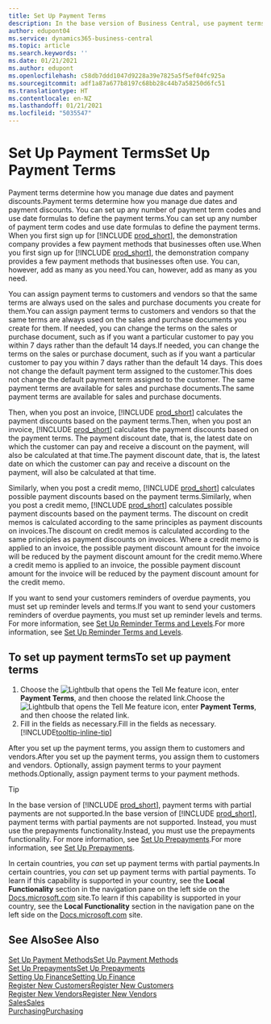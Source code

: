```yaml
---
title: Set Up Payment Terms
description: In the base version of Business Central, use payment terms to manage due dates and payment discounts.
author: edupont04
ms.service: dynamics365-business-central
ms.topic: article
ms.search.keywords: ''
ms.date: 01/21/2021
ms.author: edupont
ms.openlocfilehash: c58db7ddd1047d9228a39e7825a5f5ef04fc925a
ms.sourcegitcommit: adf1a87a677b8197c68bb28c44b7a58250d6fc51
ms.translationtype: HT
ms.contentlocale: en-NZ
ms.lasthandoff: 01/21/2021
ms.locfileid: "5035547"
---
```

# <a name="set-up-payment-terms"></a><span data-ttu-id="0811a-103">Set Up Payment Terms</span><span class="sxs-lookup"><span data-stu-id="0811a-103">Set Up Payment Terms</span></span>

<span data-ttu-id="0811a-104">Payment terms determine how you manage due dates and payment discounts.</span><span class="sxs-lookup"><span data-stu-id="0811a-104">Payment terms determine how you manage due dates and payment discounts.</span></span> <span data-ttu-id="0811a-105">You can set up any number of payment term codes and use date formulas to define the payment terms.</span><span class="sxs-lookup"><span data-stu-id="0811a-105">You can set up any number of payment term codes and use date formulas to define the payment terms.</span></span> <span data-ttu-id="0811a-106">When you first sign up for [!INCLUDE [prod_short](includes/prod_short.md)], the demonstration company provides a few payment methods that businesses often use.</span><span class="sxs-lookup"><span data-stu-id="0811a-106">When you first sign up for [!INCLUDE [prod_short](includes/prod_short.md)], the demonstration company provides a few payment methods that businesses often use.</span></span> <span data-ttu-id="0811a-107">You can, however, add as many as you need.</span><span class="sxs-lookup"><span data-stu-id="0811a-107">You can, however, add as many as you need.</span></span>  

<span data-ttu-id="0811a-108">You can assign payment terms to customers and vendors so that the same terms are always used on the sales and purchase documents you create for them.</span><span class="sxs-lookup"><span data-stu-id="0811a-108">You can assign payment terms to customers and vendors so that the same terms are always used on the sales and purchase documents you create for them.</span></span> <span data-ttu-id="0811a-109">If needed, you can change the terms on the sales or purchase document, such as if you want a particular customer to pay you within 7 days rather than the default 14 days.</span><span class="sxs-lookup"><span data-stu-id="0811a-109">If needed, you can change the terms on the sales or purchase document, such as if you want a particular customer to pay you within 7 days rather than the default 14 days.</span></span> <span data-ttu-id="0811a-110">This does not change the default payment term assigned to the customer.</span><span class="sxs-lookup"><span data-stu-id="0811a-110">This does not change the default payment term assigned to the customer.</span></span> <span data-ttu-id="0811a-111">The same payment terms are available for sales and purchase documents.</span><span class="sxs-lookup"><span data-stu-id="0811a-111">The same payment terms are available for sales and purchase documents.</span></span>

<span data-ttu-id="0811a-112">Then, when you post an invoice, [!INCLUDE [prod_short](includes/prod_short.md)] calculates the payment discounts based on the payment terms.</span><span class="sxs-lookup"><span data-stu-id="0811a-112">Then, when you post an invoice, [!INCLUDE [prod_short](includes/prod_short.md)] calculates the payment discounts based on the payment terms.</span></span> <span data-ttu-id="0811a-113">The payment discount date, that is, the latest date on which the customer can pay and receive a discount on the payment, will also be calculated at that time.</span><span class="sxs-lookup"><span data-stu-id="0811a-113">The payment discount date, that is, the latest date on which the customer can pay and receive a discount on the payment, will also be calculated at that time.</span></span>  

<span data-ttu-id="0811a-114">Similarly, when you post a credit memo, [!INCLUDE [prod_short](includes/prod_short.md)] calculates possible payment discounts based on the payment terms.</span><span class="sxs-lookup"><span data-stu-id="0811a-114">Similarly, when you post a credit memo, [!INCLUDE [prod_short](includes/prod_short.md)] calculates possible payment discounts based on the payment terms.</span></span> <span data-ttu-id="0811a-115">The discount on credit memos is calculated according to the same principles as payment discounts on invoices.</span><span class="sxs-lookup"><span data-stu-id="0811a-115">The discount on credit memos is calculated according to the same principles as payment discounts on invoices.</span></span> <span data-ttu-id="0811a-116">Where a credit memo is applied to an invoice, the possible payment discount amount for the invoice will be reduced by the payment discount amount for the credit memo.</span><span class="sxs-lookup"><span data-stu-id="0811a-116">Where a credit memo is applied to an invoice, the possible payment discount amount for the invoice will be reduced by the payment discount amount for the credit memo.</span></span>  

<span data-ttu-id="0811a-117">If you want to send your customers reminders of overdue payments, you must set up reminder levels and terms.</span><span class="sxs-lookup"><span data-stu-id="0811a-117">If you want to send your customers reminders of overdue payments, you must set up reminder levels and terms.</span></span> <span data-ttu-id="0811a-118">For more information, see [Set Up Reminder Terms and Levels](finance-setup-reminders.md).</span><span class="sxs-lookup"><span data-stu-id="0811a-118">For more information, see [Set Up Reminder Terms and Levels](finance-setup-reminders.md).</span></span>  

## <a name="to-set-up-payment-terms"></a><span data-ttu-id="0811a-119">To set up payment terms</span><span class="sxs-lookup"><span data-stu-id="0811a-119">To set up payment terms</span></span>

1. <span data-ttu-id="0811a-120">Choose the ![Lightbulb that opens the Tell Me feature](media/ui-search/search_small.png "Tell me what you want to do") icon, enter **Payment Terms**, and then choose the related link.</span><span class="sxs-lookup"><span data-stu-id="0811a-120">Choose the ![Lightbulb that opens the Tell Me feature](media/ui-search/search_small.png "Tell me what you want to do") icon, enter **Payment Terms**, and then choose the related link.</span></span>  
2. <span data-ttu-id="0811a-121">Fill in the fields as necessary.</span><span class="sxs-lookup"><span data-stu-id="0811a-121">Fill in the fields as necessary.</span></span> [!INCLUDE[tooltip-inline-tip](includes/tooltip-inline-tip_md.md)]  

<span data-ttu-id="0811a-122">After you set up the payment terms, you assign them to customers and vendors.</span><span class="sxs-lookup"><span data-stu-id="0811a-122">After you set up the payment terms, you assign them to customers and vendors.</span></span> <span data-ttu-id="0811a-123">Optionally, assign payment terms to your payment methods.</span><span class="sxs-lookup"><span data-stu-id="0811a-123">Optionally, assign payment terms to your payment methods.</span></span>  

> [!TIP]
> <span data-ttu-id="0811a-124">In the base version of [!INCLUDE [prod_short](includes/prod_short.md)], payment terms with partial payments are not supported.</span><span class="sxs-lookup"><span data-stu-id="0811a-124">In the base version of [!INCLUDE [prod_short](includes/prod_short.md)], payment terms with partial payments are not supported.</span></span> <span data-ttu-id="0811a-125">Instead, you must use the prepayments functionality.</span><span class="sxs-lookup"><span data-stu-id="0811a-125">Instead, you must use the prepayments functionality.</span></span> <span data-ttu-id="0811a-126">For more information, see [Set Up Prepayments](finance-set-up-prepayments.md).</span><span class="sxs-lookup"><span data-stu-id="0811a-126">For more information, see [Set Up Prepayments](finance-set-up-prepayments.md).</span></span>
>
> <span data-ttu-id="0811a-127">In certain countries, you *can* set up payment terms with partial payments.</span><span class="sxs-lookup"><span data-stu-id="0811a-127">In certain countries, you *can* set up payment terms with partial payments.</span></span> <span data-ttu-id="0811a-128">To learn if this capability is supported in your country, see the **Local Functionality** section in the navigation pane on the left side on the [Docs.microsoft.com](about-localization.md) site.</span><span class="sxs-lookup"><span data-stu-id="0811a-128">To learn if this capability is supported in your country, see the **Local Functionality** section in the navigation pane on the left side on the [Docs.microsoft.com](about-localization.md) site.</span></span>

## <a name="see-also"></a><span data-ttu-id="0811a-129">See Also</span><span class="sxs-lookup"><span data-stu-id="0811a-129">See Also</span></span>

[<span data-ttu-id="0811a-130">Set Up Payment Methods</span><span class="sxs-lookup"><span data-stu-id="0811a-130">Set Up Payment Methods</span></span>](finance-payment-methods.md)  
[<span data-ttu-id="0811a-131">Set Up Prepayments</span><span class="sxs-lookup"><span data-stu-id="0811a-131">Set Up Prepayments</span></span>](finance-set-up-prepayments.md)  
[<span data-ttu-id="0811a-132">Setting Up Finance</span><span class="sxs-lookup"><span data-stu-id="0811a-132">Setting Up Finance</span></span>](finance-setup-finance.md)  
[<span data-ttu-id="0811a-133">Register New Customers</span><span class="sxs-lookup"><span data-stu-id="0811a-133">Register New Customers</span></span>](sales-how-register-new-customers.md)  
[<span data-ttu-id="0811a-134">Register New Vendors</span><span class="sxs-lookup"><span data-stu-id="0811a-134">Register New Vendors</span></span>](purchasing-how-register-new-vendors.md)  
[<span data-ttu-id="0811a-135">Sales</span><span class="sxs-lookup"><span data-stu-id="0811a-135">Sales</span></span>](sales-manage-sales.md)  
[<span data-ttu-id="0811a-136">Purchasing</span><span class="sxs-lookup"><span data-stu-id="0811a-136">Purchasing</span></span>](purchasing-manage-purchasing.md)  
